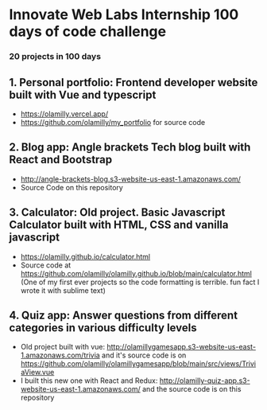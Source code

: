 # Innovate Web Labs Internship 100 days of code challenge
### 20 projects in 100 days
 ## 1. Personal portfolio: Frontend developer website built with Vue and typescript
   * https://olamilly.vercel.app/ 
   * https://github.com/olamilly/my_portfolio for source code
 ## 2. Blog app: Angle brackets Tech blog built with React and Bootstrap
   * http://angle-brackets-blog.s3-website-us-east-1.amazonaws.com/
   * Source Code on this repository
 ## 3. Calculator: Old project. Basic Javascript Calculator built with HTML, CSS and vanilla javascript
   * https://olamilly.github.io/calculator.html
   * Source code at https://github.com/olamilly/olamilly.github.io/blob/main/calculator.html (One of my first ever projects so the code formatting is terrible. fun fact I wrote it with sublime text)
 ## 4. Quiz app: Answer questions from different categories in various difficulty levels
   * Old project built with vue: http://olamillygamesapp.s3-website-us-east-1.amazonaws.com/trivia and it's source code is on https://github.com/olamilly/olamillygamesapp/blob/main/src/views/TriviaView.vue
   * I built this new one with React and Redux: http://olamilly-quiz-app.s3-website-us-east-1.amazonaws.com/ and the source code is on this repository
